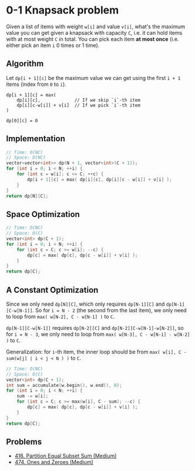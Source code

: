 # 0-1 Knapsack problem

Given a list of items with weight `w[i]` and value `v[i]`, what's the maximum value you can get given a knapsack with capacity `C`, i.e. it can hold items with at most weight `C` in total. You can pick each item **at most once** (i.e. either pick an item `i` 0 times or 1 time).

## Algorithm

Let `dp[i + 1][c]` be the maximum value we can get using the first `i + 1` items (index from `0` to `i`).

```
dp[i + 1][c] = max(
    dp[i][c],             // If we skip `i`-th item
    dp[i][c-w[i]] + v[i]  // If we pick `i`-th item
)

dp[0][c] = 0
```

## Implementation
```cpp
// Time: O(NC)
// Space: O(NC)
vector<vector<int>> dp(N + 1, vector<int>(C + 1));
for (int i = 0; i < N; ++i) {
    for (int c = w[i]; c <= C; ++c) {
        dp[i + 1][c] = max( dp[i][c], dp[i][c - w[i]] + v[i] );
    }
}
return dp[N][C];
```

## Space Optimization

```cpp
// Time: O(NC)
// Space: O(C)
vector<int> dp(C + 1);
for (int i = 0; i < N; ++i) {
    for (int c = C; c >= w[i]; --c) {
        dp[c] = max( dp[c], dp[c - w[i]] + v[i] );
    }
}
return dp[C];
```

## A Constant Optimization

Since we only need `dp[N][C]`, which only requires `dp[N-1][C]` and `dp[N-1][C-w[N-1]]`. So for `i = N - 2` (the second from the last item), we only need to loop from `max( w[N-2], C - w[N-1] )` to `C`.

`dp[N-1][C-w[N-1]]` requires `dp[N-2][C]` and `dp[N-2][C-w[N-1]-w[N-2]]`, so for `i = N - 3`, we only need to loop from `max( w[N-3], C - w[N-1] - w[N-2] )` to `C`.

Generalization: for `i`-th item, the inner loop should be from `max( w[i], C - sum(w[j] | i < j < N ) )` to `C`.

```cpp
// Time: O(NC)
// Space: O(C)
vector<int> dp(C + 1);
int sum = accumulate(w.begin(), w.end(), 0);
for (int i = 0; i < N; ++i) {
    sum -= w[i];
    for (int c = C; c >= max(w[i], C - sum); --c) {
        dp[c] = max( dp[c], dp[c - w[i]] + v[i] );
    }
}
return dp[C];
```

## Problems

* [416. Partition Equal Subset Sum (Medium)](https://leetcode.com/problems/partition-equal-subset-sum/)
* [474. Ones and Zeroes (Medium)](https://leetcode.com/problems/ones-and-zeroes/)